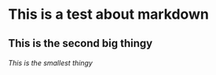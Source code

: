 # This is a test about markdown
## This is the second big thingy
###### This is the smallest thingy
